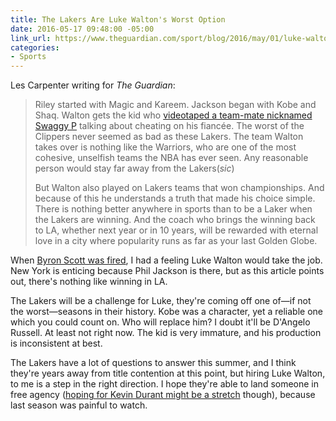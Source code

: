 ```yaml
---
title: The Lakers Are Luke Walton's Worst Option
date: 2016-05-17 09:48:00 -05:00
link_url: https://www.theguardian.com/sport/blog/2016/may/01/luke-walton-los-angeles-lakers-coach-nba
categories:
- Sports
---
```


Les Carpenter writing for *The Guardian*:

> Riley started with Magic and Kareem. Jackson began with Kobe and Shaq. Walton gets the kid who [videotaped a team-mate nicknamed Swaggy P](http://espn.go.com/nba/story/_/id/15100584/dangelo-russell-los-angeles-lakers-apologizes-recording-nick-young-conversation) talking about cheating on his fiancée. The worst of the Clippers never seemed as bad as these Lakers. The team Walton takes over is nothing like the Warriors, who are one of the most cohesive, unselfish teams the NBA has ever seen. Any reasonable person would stay far away from the Lakers(*sic*)
>
> But Walton also played on Lakers teams that won championships. And because of this he understands a truth that made his choice simple. There is nothing better anywhere in sports than to be a Laker when the Lakers are winning. And the coach who brings the winning back to LA, whether next year or in 10 years, will be rewarded with eternal love in a city where popularity runs as far as your last Golden Globe.

When [Byron Scott was fired](http://www.si.com/nba/2016/04/25/lakers-byron-scott-fired-kobe-bryant-dangelo-russell-nick-young), I had a feeling Luke Walton would take the job. New York is enticing because Phil Jackson is there, but as this article points out, there's nothing like winning in LA.

The Lakers will be a challenge for Luke, they're coming off one of—if not the worst—seasons in their history. Kobe was a character, yet a reliable one which you could count on. Who will replace him? I doubt it'll be D'Angelo Russell. At least not right now. The kid is very immature, and his production is inconsistent at best.

The Lakers have a lot of questions to answer this summer, and I think they're years away from title contention at this point, but hiring Luke Walton, to me is a step in the right direction. I hope they're able to land someone in free agency ([hoping for Kevin Durant might be a stretch](http://www.si.com/nba/2016/04/25/lakers-byron-scott-fired-kobe-bryant-dangelo-russell-nick-young) though), because last season was painful to watch.
